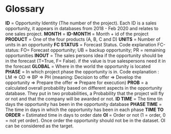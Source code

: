 # Glossary

**ID** = Opportunity Identity (The number of the project). Each ID is a sales opportunity, it appears in databases from 2018 -
Feb 2020 and relates to one sales project.
**MONTH** =
**ID-MONTH** = Month + id of the project
**PRODUCT** = One of the four products (A, B, C and D)
**UNITS** = Number of units in an opportunity
**FC STATUS** = Forecast Status. Code explanation FC-status: FO= Forecast opportunity; UB = backup opportunity; PR = remaining opportunities
**INOUT** = The sales persons idea if the opportunity should be in the forecast (T=True, F= False). if the value is true salespersons need it in the forecast
**GLOBAL** = Where in the world the opportunity is located
**PHASE** = In which project phase the opportunity is in. Code explanation : LM => OD => BP => PH (meaning: Decision to offer => Develop the opportunity => Prepare the offer => Prepare for execution)
**PROB** = a calculated overall probability based on different aspects in the opportunity database. They put in two probabilities, a Probability that the project will fly or not and that the company will be awarded or not.
**ID TIME** = The time tin days the opportunity has been in the opportunity database
**PHASE TIME** = The time in days in which the opportunity has been in each phase
**TIME TO ORDER** = Estimated time in days to order date
**OI** = Order or not (1 = order, 0 = not yet order). Once order the opportunity should not be in the dataset. OI can be considered as the target.


